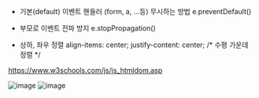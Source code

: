 - 기본(default) 이벤트 핸들러 (form, a, ...등)
  무시하는 방법 e.preventDefault()
- 부모로 이벤트 전파 방지
  e.stopPropagation()

- 상하, 좌우 정렬
  align-items: center; 
  justify-content: center; /* 수평 가운데 정렬 */


https://www.w3schools.com/js/js_htmldom.asp

![image](https://github.com/tnduf6864/TIL/assets/66365553/f3308052-d81d-470e-ba7f-a07608b74200)
![image](https://github.com/tnduf6864/TIL/assets/66365553/8385c61d-b541-4b5a-958f-7ad55a21cb3a)
